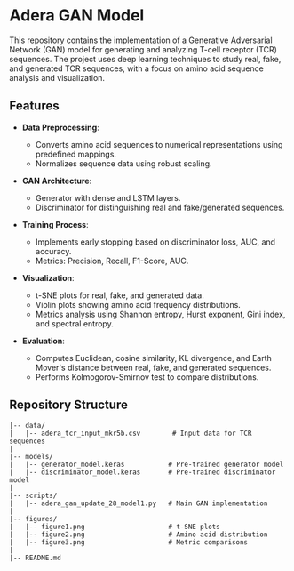 # Adera GAN Model

This repository contains the implementation of a Generative Adversarial Network (GAN) model for generating and analyzing T-cell receptor (TCR) sequences. The project uses deep learning techniques to study real, fake, and generated TCR sequences, with a focus on amino acid sequence analysis and visualization.

## Features

- **Data Preprocessing**:
  - Converts amino acid sequences to numerical representations using predefined mappings.
  - Normalizes sequence data using robust scaling.

- **GAN Architecture**:
  - Generator with dense and LSTM layers.
  - Discriminator for distinguishing real and fake/generated sequences.

- **Training Process**:
  - Implements early stopping based on discriminator loss, AUC, and accuracy.
  - Metrics: Precision, Recall, F1-Score, AUC.

- **Visualization**:
  - t-SNE plots for real, fake, and generated data.
  - Violin plots showing amino acid frequency distributions.
  - Metrics analysis using Shannon entropy, Hurst exponent, Gini index, and spectral entropy.

- **Evaluation**:
  - Computes Euclidean, cosine similarity, KL divergence, and Earth Mover's distance between real, fake, and generated sequences.
  - Performs Kolmogorov-Smirnov test to compare distributions.

## Repository Structure

```plaintext
|-- data/
|   |-- adera_tcr_input_mkr5b.csv        # Input data for TCR sequences
|
|-- models/
|   |-- generator_model.keras           # Pre-trained generator model
|   |-- discriminator_model.keras       # Pre-trained discriminator model
|
|-- scripts/
|   |-- adera_gan_update_28_model1.py   # Main GAN implementation
|
|-- figures/
|   |-- figure1.png                     # t-SNE plots
|   |-- figure2.png                     # Amino acid distribution
|   |-- figure3.png                     # Metric comparisons
|
|-- README.md
